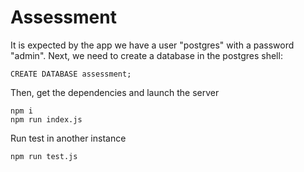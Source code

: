 # Assessment

It is expected by the app we have a user "postgres" with a password "admin".
Next, we need to create a database in the postgres shell:
```shell
CREATE DATABASE assessment;
```
Then, get the dependencies and launch the server

```shell
npm i
npm run index.js
```

Run test in another instance

```shell
npm run test.js
```